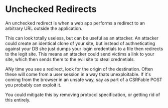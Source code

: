 # Unchecked Redirects

An unchecked redirect is when a web app performs a redirect to an arbitrary URL outside the application.

This can look totally useless, but can be useful as an attacker. An attacker could create an identical clone of your site, but instead of authneticating against your DB she just dumps your login credentials to a file then redirects to the legit site. This means an attacker could send victims a link to your site, which then sends them to the evil site to steal crednetials. 

ANy time you see a redirect, look for the origin of the destination. Often these will come from a user session in a way thats unexploitable. If it's coming from the browser in an unsafe way, say as part of a CSRFable POST you probably can exploit it.

You could mitigate this by removing protocol specification, or getting rid of this entirely.